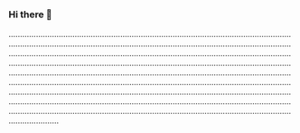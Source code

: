 ### Hi there 👋

..................................................................................................................................................................................................................................................................................................................................................................................................................................................................................................................................................................................................................................................................................................................................................................................................................................................................................................................................................................................................................................................................................................................................................................................